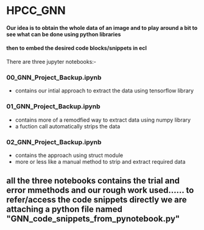 # HPCC_GNN

#### Our idea is to obtain the whole data of an image and to play around a bit to see what can be done using python libraries 
#### then to embed the desired code blocks/snippets in ecl

There are three jupyter notebooks:-

### 00_GNN_Project_Backup.ipynb
- contains our intial approach to extract the data using tensorflow library

### 01_GNN_Project_Backup.ipynb
- contains more of a remodfied way to extract data using numpy library
- a fuction call automatically strips the data

### 02_GNN_Project_Backup.ipynb
- contains the approach using struct module
- more or less like a manual method to strip and extract required data


## all the three notebooks contains the trial and error mmethods and our rough work used...... to refer/access the code snippets directly we are attaching a python file named "GNN_code_snippets_from_pynotebook.py"
